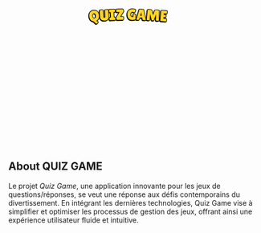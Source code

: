 
<svg xmlns="http://www.w3.org/2000/svg" xmlns:xlink="http://www.w3.org/1999/xlink" width="1080" zoomAndPan="magnify" viewBox="0 0 810 809.999993" height="1080" preserveAspectRatio="xMidYMid meet" version="1.0"><defs><g/></defs><path stroke-linecap="butt" transform="matrix(0.373857, -0.0302199, 0.0302199, 0.373857, 253.99004, 369.505168)" fill="none" stroke-linejoin="miter" d="M 3.886482 76.856533 C 3.883816 61.507463 7.734919 49.928358 15.44147 42.098458 C 23.160079 34.248636 33.121557 30.320676 45.304304 30.323281 C 57.508652 30.317183 67.362358 34.185545 74.856719 41.906767 C 82.36314 49.608066 86.123185 61.259078 86.126474 76.858963 C 86.118211 88.85318 83.801821 98.508432 79.145321 105.832583 C 74.499203 113.157574 68.115054 118.200131 60.013637 120.961933 L 73.711735 130.396646 C 74.215977 130.75086 74.477891 131.388493 74.478393 132.287105 C 74.478056 133.196098 73.504955 134.893686 71.57031 137.370327 C 69.633147 139.878109 67.305307 141.790094 64.596331 143.117499 C 61.875297 144.464826 59.82462 145.145393 58.435599 145.1376 C 57.0665 145.141865 55.955672 144.66548 55.091895 143.717984 L 36.210543 122.788878 C 26.545317 120.983658 18.74586 116.132011 12.781031 108.231419 C 6.846504 100.343725 3.878194 89.88515 3.886482 76.856533 Z M 44.991438 55.134089 C 40.864218 55.134827 37.398172 57.038395 34.603678 60.845631 C 31.799643 64.641648 30.397909 69.961565 30.396797 76.826144 C 30.398203 83.65958 31.738862 88.919063 34.410912 92.57261 C 37.082122 96.236538 40.591173 98.066563 44.926845 98.072226 C 49.284118 98.069187 52.819473 96.213016 55.532072 92.514093 C 58.24551 88.804789 59.603204 83.512658 59.605155 76.637698 C 59.599242 69.730758 58.199655 64.424719 55.406393 60.719579 C 52.60443 56.99284 49.129038 55.13419 44.991438 55.134089 Z M 44.991438 55.134089 " stroke="#000000" stroke-width="9.698775" stroke-opacity="1" stroke-miterlimit="4"/><path stroke-linecap="butt" transform="matrix(0.374475, -0.0212411, 0.0212411, 0.374475, 288.816757, 366.721055)" fill="none" stroke-linejoin="miter" d="M 48.741494 34.073268 C 48.745229 32.352319 53.415162 31.490631 62.76169 31.488792 C 72.129015 31.488133 76.805611 32.347983 76.811684 34.07992 L 76.814284 93.434035 C 76.80579 102.22712 73.66576 109.403061 67.373397 114.960678 C 61.081035 120.518295 52.380614 123.289776 41.291751 123.297098 C 30.224273 123.295202 21.217289 120.437268 14.271978 114.7025 C 7.348052 108.958514 3.885684 101.220307 3.886051 91.467083 L 3.879869 34.199021 C 3.883604 32.478072 8.553536 31.616383 17.900065 31.614545 C 27.26739 31.613886 31.943985 32.473736 31.950059 34.205672 L 31.949251 92.516466 C 31.945517 94.237415 32.858407 95.613969 34.667126 96.644947 C 36.559027 97.680644 38.532408 98.199398 40.598254 98.191403 C 42.663511 98.193805 44.536364 97.726317 46.217403 96.778542 C 47.898442 95.830766 48.740644 94.407728 48.744007 92.509426 Z M 48.741494 34.073268 " stroke="#000000" stroke-width="9.698775" stroke-opacity="1" stroke-miterlimit="4"/><path stroke-linecap="butt" transform="matrix(0.374811, -0.0141177, 0.0141177, 0.374811, 319.779098, 365.015978)" fill="none" stroke-linejoin="miter" d="M 14.997984 99.738989 L 14.991055 53.71552 L 5.809414 53.713605 C 4.360859 53.711153 3.325908 51.858755 2.714969 48.156805 C 2.460163 46.344215 2.33181 44.4947 2.340711 42.598246 C 2.338813 40.711806 2.461017 38.850885 2.716553 37.047096 C 3.325211 33.338973 4.353621 31.491342 5.812583 31.494186 L 49.282771 31.484882 C 50.731326 31.487335 51.724648 33.338164 52.251938 37.047385 C 52.579987 38.852312 52.749967 40.703395 52.751474 42.600242 C 52.75298 44.497088 52.58954 46.346034 52.250354 48.157095 C 51.725345 51.857946 50.727765 53.71716 49.27921 53.714708 L 40.597896 53.710795 L 40.594025 99.74428 L 49.661188 99.741882 C 51.109743 99.744334 52.144301 101.607139 52.754457 105.329903 C 53.113335 107.146414 53.293723 108.997888 53.285214 110.883936 C 53.28672 112.780782 53.112873 114.629336 52.752873 116.439613 C 52.144215 120.147735 51.115805 121.995367 49.656451 122.00293 L 6.09299 121.998298 C 4.623621 121.995062 3.619892 120.143841 3.09221 116.445026 C 2.754146 114.6293 2.584165 112.778218 2.592674 110.89217 C 2.591168 108.995324 2.755 107.13597 3.093794 105.335317 C 3.619978 101.603245 4.617559 99.74403 6.097336 99.747658 Z M 14.997984 99.738989 " stroke="#000000" stroke-width="9.698775" stroke-opacity="1" stroke-miterlimit="4"/><path stroke-linecap="butt" transform="matrix(0.375003, -0.00742775, 0.00742775, 0.375003, 341.088092, 364.188986)" fill="none" stroke-linejoin="miter" d="M 9.821178 55.013023 C 8.363016 55.004974 7.339715 53.026389 6.720038 49.076648 C 6.47128 47.436318 6.340566 45.621244 6.348515 43.642251 C 6.346051 41.663053 6.553693 39.594266 6.98206 37.425686 C 7.758275 33.472344 9.047579 31.487482 10.859972 31.49213 L 58.724149 31.492275 C 63.963696 31.49189 67.35866 36.267428 68.919454 45.819096 C 69.27388 47.909432 69.452225 49.423369 69.454282 50.371318 L 39.180798 96.271295 L 62.857677 96.271521 C 62.940977 96.273171 63.024277 96.274821 63.107783 96.266058 C 65.003476 96.272357 66.337502 98.340429 67.119861 102.491307 C 67.455731 104.466694 67.622938 106.542905 67.62169 108.709528 C 67.620854 110.855327 67.367437 113.131538 66.861646 115.52775 C 65.922025 119.842436 64.44179 122.000598 62.441766 122.002649 L 12.150652 121.9961 C 11.379715 122.001663 9.973114 119.390491 7.951467 114.173408 C 5.930027 108.945913 4.921475 105.696797 4.926018 104.415647 C 4.920148 103.134292 5.050979 102.313973 5.308097 101.954486 L 35.550144 55.012229 Z M 9.821178 55.013023 " stroke="#000000" stroke-width="9.698775" stroke-opacity="1" stroke-miterlimit="4"/><path stroke-linecap="butt" transform="matrix(0.375064, 0.00309675, -0.00309675, 0.375064, 378.321253, 363.571173)" fill="none" stroke-linejoin="miter" d="M 54.303841 94.980998 L 54.585593 77.387919 C 54.586119 76.190202 55.829372 75.39882 58.305024 75.024273 C 60.811746 74.62864 62.882621 74.424074 64.528147 74.420902 L 69.582551 74.80618 C 72.846747 75.331219 74.468512 76.234339 74.468674 77.515369 L 73.96968 117.99176 C 72.240314 119.193336 68.771521 120.37803 63.552974 121.55634 C 58.334255 122.713823 52.3609 123.294302 45.653737 123.297605 C 33.145444 123.296732 23.061622 119.245278 15.371028 111.143501 C 7.711677 103.041466 3.88486 91.137596 3.880164 75.431977 C 3.884572 62.090464 7.627652 51.238486 15.119904 42.886371 C 22.632812 34.513257 33.02353 30.323997 46.281644 30.318679 C 52.322299 30.320879 57.774162 30.911173 62.637231 32.089563 C 67.520956 33.246953 70.86665 34.812807 72.674399 36.797541 C 72.752973 37.484275 72.794964 38.78579 72.800199 40.681257 C 72.794934 42.566396 72.150697 45.269172 70.846401 48.758515 C 69.562933 52.247686 68.095201 54.863528 66.453448 56.585125 C 64.832437 58.296137 63.652185 59.149488 62.923107 59.145093 C 62.183614 59.140783 61.399884 58.824393 60.582333 58.195834 C 59.76461 57.546448 58.144565 56.851611 55.722197 56.111325 C 53.320744 55.38128 50.995114 55.004716 48.745565 55.012875 C 43.40266 55.004914 39.063547 56.738368 35.738384 60.181907 C 32.434135 63.635689 30.780648 68.981765 30.777923 76.220138 C 30.785698 83.468839 32.476539 88.953941 35.861118 92.706602 C 39.276854 96.44859 43.197908 98.322141 47.634694 98.327168 C 52.081807 98.321695 54.301414 97.209805 54.303841 94.980998 Z M 54.303841 94.980998 " stroke="#000000" stroke-width="9.698775" stroke-opacity="1" stroke-miterlimit="4"/><path stroke-linecap="butt" transform="matrix(0.374894, 0.0117038, -0.0117038, 0.374894, 409.105711, 363.823506)" fill="none" stroke-linejoin="miter" d="M 67.240051 122.250361 C 59.748497 122.255009 55.699256 121.047712 55.09298 118.649289 L 50.831151 101.954669 L 30.2419 101.951428 L 26.522626 117.988705 C 25.991335 120.662292 21.844427 122.000428 14.081902 122.003116 C 9.955529 121.996482 6.895482 121.769005 4.891025 121.310602 C 2.916822 120.819995 1.925984 120.454983 1.928594 120.204831 L 24.817144 32.653243 C 24.816515 31.965569 30.713482 31.614758 42.529189 31.61057 C 54.355631 31.616466 60.263961 31.963414 60.264915 32.661499 L 82.621707 120.321836 C 82.619411 120.915825 80.644203 121.394274 76.685346 121.747097 C 72.725839 122.079101 69.584456 122.250109 67.240051 122.250361 Z M 33.49081 85.532891 L 47.067666 85.53624 L 41.261647 58.761967 L 40.469878 58.765846 Z M 33.49081 85.532891 " stroke="#000000" stroke-width="9.698775" stroke-opacity="1" stroke-miterlimit="4"/><path stroke-linecap="butt" transform="matrix(0.374417, 0.0222312, -0.0222312, 0.374417, 441.678437, 364.766018)" fill="none" stroke-linejoin="miter" d="M 96.977443 122.127101 C 89.29866 122.123986 85.460632 121.266851 85.462126 119.534904 L 82.749468 67.698502 L 66.99391 120.203714 C 66.63732 121.226443 63.694765 121.745444 58.186421 121.749085 C 52.667064 121.742947 49.832825 121.274825 49.661677 120.325163 L 33.370376 67.166691 L 31.542058 118.78237 C 31.451027 120.060586 29.813751 120.950699 26.618601 121.432533 C 23.432612 121.892957 20.796291 122.12252 18.688846 122.122456 C 16.581401 122.122392 14.529543 122.004265 12.532037 121.747285 C 8.406099 121.136768 6.391018 120.056633 6.475779 118.497101 L 9.436004 34.461858 C 9.438538 32.395998 14.698021 31.363845 25.224852 31.364783 C 28.323025 31.358187 32.103841 31.603179 36.587474 32.088128 C 41.069873 32.552285 43.575949 33.46764 44.105702 34.834191 L 58.56528 75.592401 L 71.255353 34.714071 C 72.030196 32.47716 77.973361 31.362682 89.094628 31.359623 C 92.287602 31.368264 96.109385 31.60039 100.551434 32.087809 C 104.992248 32.554435 107.211453 33.382494 107.209666 34.582381 L 110.931811 119.410204 C 110.936003 120.359347 109.25581 121.053783 105.880837 121.49413 C 102.535819 121.911832 99.575363 122.129342 96.977443 122.127101 Z M 96.977443 122.127101 " stroke="#000000" stroke-width="9.698775" stroke-opacity="1" stroke-miterlimit="4"/><path stroke-linecap="butt" transform="matrix(0.373739, 0.0316521, -0.0316521, 0.373739, 486.310779, 367.551945)" fill="none" stroke-linejoin="miter" d="M 48.493025 67.411792 C 50.134579 67.419093 50.954223 70.432964 50.953714 76.474158 C 50.950097 78.282629 50.754921 80.420878 50.357808 82.889783 C 49.970193 85.347432 49.269567 86.577372 48.235175 86.581361 L 31.825788 86.580985 L 31.82156 99.489339 L 55.599736 99.492759 C 57.063117 99.494246 58.060292 101.395641 58.561009 105.209956 C 58.833897 106.827781 58.970289 108.561683 58.970188 110.411664 C 58.970086 112.261644 58.713862 114.666358 58.179882 117.617187 C 57.674398 120.534247 56.815812 121.997052 55.592869 121.996106 L 11.361133 122.000355 C 8.100538 122.004748 6.471018 120.658595 6.47521 117.993026 L 6.466947 34.839057 C 6.47604 32.601598 7.458783 31.494091 9.444548 31.493145 L 55.725193 31.493054 C 57.532785 31.486294 58.431358 35.308721 58.440787 42.948202 C 58.438081 50.567807 57.527304 54.37624 55.718833 54.372623 L 31.826505 54.378871 L 31.822446 67.412633 Z M 48.493025 67.411792 " stroke="#000000" stroke-width="9.698775" stroke-opacity="1" stroke-miterlimit="4"/><g fill="#000000" fill-opacity="1"><g transform="translate(257.676866, 415.115757)"><g><path d="M 0.09375 -16.96875 C -0.375 -22.71875 0.710938 -27.175781 3.359375 -30.34375 C 6.015625 -33.507812 9.617188 -35.273438 14.171875 -35.640625 C 18.734375 -36.015625 22.53125 -34.875 25.5625 -32.21875 C 28.59375 -29.5625 30.347656 -25.3125 30.828125 -19.46875 C 31.179688 -15 30.597656 -11.320312 29.078125 -8.4375 C 27.566406 -5.5625 25.335938 -3.484375 22.390625 -2.203125 L 27.796875 0.90625 C 28.003906 1.019531 28.117188 1.242188 28.140625 1.578125 C 28.171875 1.921875 27.863281 2.585938 27.21875 3.578125 C 26.570312 4.578125 25.757812 5.367188 24.78125 5.953125 C 23.8125 6.535156 23.066406 6.847656 22.546875 6.890625 C 22.035156 6.929688 21.601562 6.78125 21.25 6.4375 L 13.5625 -0.796875 C 9.882812 -1.191406 6.816406 -2.769531 4.359375 -5.53125 C 1.898438 -8.300781 0.476562 -12.113281 0.09375 -16.96875 Z M 14.796875 -26.359375 C 13.253906 -26.234375 12.015625 -25.421875 11.078125 -23.921875 C 10.148438 -22.421875 9.785156 -20.382812 9.984375 -17.8125 C 10.191406 -15.25 10.851562 -13.320312 11.96875 -12.03125 C 13.082031 -10.738281 14.453125 -10.15625 16.078125 -10.28125 C 17.703125 -10.414062 18.960938 -11.21875 19.859375 -12.6875 C 20.765625 -14.15625 21.113281 -16.179688 20.90625 -18.765625 C 20.695312 -21.347656 20.015625 -23.289062 18.859375 -24.59375 C 17.703125 -25.894531 16.347656 -26.484375 14.796875 -26.359375 Z M 14.796875 -26.359375 "/></g></g></g><g fill="#000000" fill-opacity="1"><g transform="translate(291.408168, 412.406975)"><g><path d="M 16.375 -33.96875 C 16.34375 -34.601562 18.078125 -35.019531 21.578125 -35.21875 C 25.085938 -35.414062 26.859375 -35.195312 26.890625 -34.5625 L 28.15625 -12.328125 C 28.34375 -9.023438 27.316406 -6.269531 25.078125 -4.0625 C 22.847656 -1.851562 19.65625 -0.628906 15.5 -0.390625 C 11.351562 -0.160156 7.914062 -1.039062 5.1875 -3.03125 C 2.46875 -5.03125 1.003906 -7.859375 0.796875 -11.515625 L -0.40625 -32.96875 C -0.445312 -33.601562 1.28125 -34.019531 4.78125 -34.21875 C 8.289062 -34.414062 10.066406 -34.195312 10.109375 -33.5625 L 11.34375 -11.71875 C 11.375 -11.070312 11.742188 -10.570312 12.453125 -10.21875 C 13.179688 -9.875 13.929688 -9.722656 14.703125 -9.765625 C 15.472656 -9.804688 16.160156 -10.019531 16.765625 -10.40625 C 17.378906 -10.800781 17.664062 -11.359375 17.625 -12.078125 Z M 16.375 -33.96875 "/></g></g></g><g fill="#000000" fill-opacity="1"><g transform="translate(321.501461, 410.742907)"><g><path d="M 5.3125 -8.5625 L 4.65625 -25.8125 L 1.21875 -25.671875 C 0.664062 -25.648438 0.25 -26.328125 -0.03125 -27.703125 C -0.144531 -28.390625 -0.210938 -29.085938 -0.234375 -29.796875 C -0.265625 -30.503906 -0.25 -31.195312 -0.1875 -31.875 C -0.0078125 -33.269531 0.351562 -33.976562 0.90625 -34 L 17.1875 -34.625 C 17.726562 -34.632812 18.125 -33.953125 18.375 -32.578125 C 18.53125 -31.910156 18.617188 -31.222656 18.640625 -30.515625 C 18.671875 -29.804688 18.632812 -29.101562 18.53125 -28.40625 C 18.382812 -27.007812 18.039062 -26.304688 17.5 -26.296875 L 14.25 -26.171875 L 14.90625 -8.921875 L 18.296875 -9.046875 C 18.847656 -9.066406 19.257812 -8.382812 19.53125 -7 C 19.6875 -6.320312 19.78125 -5.628906 19.8125 -4.921875 C 19.84375 -4.210938 19.800781 -3.515625 19.6875 -2.828125 C 19.519531 -1.429688 19.160156 -0.722656 18.609375 -0.703125 L 2.28125 -0.078125 C 1.726562 -0.0546875 1.328125 -0.738281 1.078125 -2.125 C 0.929688 -2.800781 0.84375 -3.492188 0.8125 -4.203125 C 0.78125 -4.910156 0.816406 -5.609375 0.921875 -6.296875 C 1.066406 -7.691406 1.414062 -8.398438 1.96875 -8.421875 Z M 5.3125 -8.5625 "/></g></g></g><g fill="#000000" fill-opacity="1"><g transform="translate(341.994277, 409.939371)"><g><path d="M 3.1875 -25.203125 C 2.632812 -25.191406 2.226562 -25.925781 1.96875 -27.40625 C 1.863281 -28.019531 1.800781 -28.695312 1.78125 -29.4375 C 1.769531 -30.175781 1.84375 -30.953125 2 -31.765625 C 2.257812 -33.265625 2.726562 -34.019531 3.40625 -34.03125 L 21.34375 -34.390625 C 23.320312 -34.429688 24.632812 -32.660156 25.28125 -29.078125 C 25.425781 -28.304688 25.503906 -27.742188 25.515625 -27.390625 L 14.515625 -9.953125 L 23.390625 -10.125 C 23.421875 -10.125 23.453125 -10.125 23.484375 -10.125 C 24.191406 -10.132812 24.707031 -9.367188 25.03125 -7.828125 C 25.164062 -7.078125 25.238281 -6.296875 25.25 -5.484375 C 25.269531 -4.679688 25.195312 -3.828125 25.03125 -2.921875 C 24.707031 -1.296875 24.171875 -0.476562 23.421875 -0.46875 L 4.5625 -0.09375 C 4.269531 -0.0820312 3.722656 -1.046875 2.921875 -2.984375 C 2.128906 -4.929688 1.726562 -6.144531 1.71875 -6.625 C 1.707031 -7.113281 1.742188 -7.425781 1.828125 -7.5625 L 12.84375 -25.390625 Z M 3.1875 -25.203125 "/></g></g></g><g fill="#000000" fill-opacity="1"><g transform="translate(369.068345, 409.463014)"><g/></g></g><g fill="#000000" fill-opacity="1"><g transform="translate(377.94345, 409.328968)"><g><path d="M 20.453125 -9.96875 L 20.609375 -16.5625 C 20.609375 -17.007812 21.078125 -17.300781 22.015625 -17.4375 C 22.953125 -17.582031 23.726562 -17.648438 24.34375 -17.640625 L 26.234375 -17.484375 C 27.460938 -17.273438 28.078125 -16.929688 28.078125 -16.453125 L 27.75 -1.265625 C 27.09375 -0.828125 25.785156 -0.398438 23.828125 0.015625 C 21.878906 0.441406 19.644531 0.644531 17.125 0.625 C 12.4375 0.582031 8.664062 -0.96875 5.8125 -4.03125 C 2.957031 -7.09375 1.550781 -11.5625 1.59375 -17.4375 C 1.632812 -22.457031 3.070312 -26.523438 5.90625 -29.640625 C 8.75 -32.753906 12.660156 -34.289062 17.640625 -34.25 C 19.910156 -34.226562 21.953125 -33.988281 23.765625 -33.53125 C 25.585938 -33.082031 26.835938 -32.488281 27.515625 -31.75 C 27.554688 -31.488281 27.570312 -31 27.5625 -30.28125 C 27.5625 -29.570312 27.304688 -28.5625 26.796875 -27.25 C 26.296875 -25.945312 25.734375 -24.972656 25.109375 -24.328125 C 24.492188 -23.691406 24.050781 -23.375 23.78125 -23.375 C 23.507812 -23.382812 23.222656 -23.507812 22.921875 -23.75 C 22.617188 -23.988281 22.015625 -24.25 21.109375 -24.53125 C 20.203125 -24.820312 19.328125 -24.96875 18.484375 -24.96875 C 16.484375 -24.988281 14.851562 -24.359375 13.59375 -23.078125 C 12.34375 -21.796875 11.707031 -19.796875 11.6875 -17.078125 C 11.664062 -14.359375 12.285156 -12.289062 13.546875 -10.875 C 14.816406 -9.457031 16.285156 -8.738281 17.953125 -8.71875 C 19.617188 -8.707031 20.453125 -9.125 20.453125 -9.96875 Z M 20.453125 -9.96875 "/></g></g></g><g fill="#000000" fill-opacity="1"><g transform="translate(407.677846, 409.560583)"><g><path d="M 25.203125 0.875 C 22.390625 0.789062 20.882812 0.289062 20.6875 -0.625 L 19.28125 -6.921875 L 11.578125 -7.15625 L 9.984375 -1.1875 C 9.765625 -0.195312 8.195312 0.253906 5.28125 0.171875 C 3.726562 0.117188 2.582031 -0.00390625 1.84375 -0.203125 C 1.113281 -0.410156 0.75 -0.5625 0.75 -0.65625 L 10.359375 -33.203125 C 10.367188 -33.460938 12.582031 -33.523438 17 -33.390625 C 21.425781 -33.253906 23.632812 -33.054688 23.625 -32.796875 L 30.984375 0.34375 C 30.984375 0.5625 30.238281 0.710938 28.75 0.796875 C 27.257812 0.878906 26.078125 0.90625 25.203125 0.875 Z M 12.984375 -13.28125 L 18.0625 -13.125 L 16.203125 -23.21875 L 15.921875 -23.234375 Z M 12.984375 -13.28125 "/></g></g></g><g fill="#000000" fill-opacity="1"><g transform="translate(438.966233, 410.444925)"><g><path d="M 36.3125 2.203125 C 33.4375 2.035156 32.015625 1.628906 32.046875 0.984375 L 32.1875 -18.5 L 25.125 0.8125 C 24.957031 1.195312 23.84375 1.328125 21.78125 1.203125 C 19.71875 1.078125 18.664062 0.835938 18.625 0.484375 L 13.71875 -19.796875 L 11.890625 -0.515625 C 11.828125 -0.0234375 11.191406 0.269531 9.984375 0.375 C 8.785156 0.476562 7.785156 0.503906 6.984375 0.453125 C 6.191406 0.410156 5.425781 0.320312 4.6875 0.1875 C 3.164062 -0.132812 2.4375 -0.585938 2.5 -1.171875 L 5.5 -32.5625 C 5.539062 -33.34375 7.523438 -33.613281 11.453125 -33.375 C 12.617188 -33.3125 14.035156 -33.140625 15.703125 -32.859375 C 17.367188 -32.578125 18.28125 -32.171875 18.4375 -31.640625 L 22.96875 -16.078125 L 28.609375 -31.09375 C 28.953125 -31.914062 31.207031 -32.203125 35.375 -31.953125 C 36.570312 -31.878906 37.992188 -31.707031 39.640625 -31.4375 C 41.285156 -31.164062 42.09375 -30.800781 42.0625 -30.34375 L 41.59375 1.5 C 41.570312 1.851562 40.925781 2.070312 39.65625 2.15625 C 38.394531 2.238281 37.28125 2.253906 36.3125 2.203125 Z M 36.3125 2.203125 "/></g></g></g><g fill="#000000" fill-opacity="1"><g transform="translate(482.449228, 413.148077)"><g><path d="M 19.859375 -18.859375 C 20.472656 -18.804688 20.679688 -17.65625 20.484375 -15.40625 C 20.429688 -14.71875 20.289062 -13.921875 20.0625 -13.015625 C 19.84375 -12.109375 19.539062 -11.671875 19.15625 -11.703125 L 13.015625 -12.234375 L 12.609375 -7.40625 L 21.5 -6.640625 C 22.039062 -6.597656 22.347656 -5.863281 22.421875 -4.4375 C 22.460938 -3.820312 22.453125 -3.164062 22.390625 -2.46875 C 22.335938 -1.769531 22.164062 -0.882812 21.875 0.1875 C 21.59375 1.269531 21.226562 1.796875 20.78125 1.765625 L 4.25 0.359375 C 3.019531 0.253906 2.445312 -0.296875 2.53125 -1.296875 L 5.171875 -32.375 C 5.234375 -33.207031 5.640625 -33.59375 6.390625 -33.53125 L 23.6875 -32.0625 C 24.363281 -32.007812 24.582031 -30.554688 24.34375 -27.703125 C 24.101562 -24.847656 23.644531 -23.445312 22.96875 -23.5 L 14.03125 -24.265625 L 13.625 -19.390625 Z M 19.859375 -18.859375 "/></g></g></g><path stroke-linecap="butt" transform="matrix(0.373857, -0.0302199, 0.0302199, 0.373857, 255.186113, 368.014396)" fill="none" stroke-linejoin="miter" d="M 3.884763 76.852608 C 3.881259 61.513918 7.733201 49.924433 15.439751 42.094533 C 23.15836 34.244711 33.119839 30.316751 45.302586 30.319355 C 57.506094 30.323638 67.360639 34.18162 74.855001 41.902842 C 82.360583 49.614522 86.121467 61.255153 86.124755 76.855038 C 86.126874 88.850093 83.799264 98.514887 79.142764 105.839039 C 74.496645 113.164029 68.113335 118.196205 60.011918 120.958007 L 73.720398 130.39356 C 74.2238 130.758155 74.476172 131.384568 74.475835 132.293561 C 74.476338 133.192173 73.503237 134.88976 71.567752 137.376782 C 69.631428 139.874184 67.302749 141.796549 64.593774 143.123954 C 61.872739 144.471281 59.822902 145.141468 58.433041 145.144055 C 57.064781 145.13794 55.953114 144.671935 55.089337 143.724439 L 36.208825 122.784953 C 26.553979 120.980572 18.744142 116.128086 12.788854 108.238713 C 6.855166 100.340638 3.886857 89.882063 3.884763 76.852608 Z M 44.989719 55.130164 C 40.8625 55.130902 37.396453 57.034469 34.601121 60.852087 C 31.797925 64.637723 30.406571 69.958479 30.405459 76.823058 C 30.406026 83.666875 31.737144 88.915137 34.408354 92.579065 C 37.079565 96.242993 40.588616 98.073018 44.925127 98.068301 C 49.2824 98.065262 52.816916 96.219471 55.530354 92.510167 C 58.242952 88.811244 59.600646 83.519113 59.603436 76.633773 C 59.607904 69.727672 58.207478 64.432013 55.403836 60.726035 C 52.601872 56.999295 49.1377 55.131104 44.989719 55.130164 Z M 44.989719 55.130164 " stroke="#000000" stroke-width="9.698775" stroke-opacity="1" stroke-miterlimit="4"/><path stroke-linecap="butt" transform="matrix(0.374475, -0.0212411, 0.0212411, 0.374475, 290.012831, 365.230286)" fill="none" stroke-linejoin="miter" d="M 48.739093 34.079777 C 48.743417 32.34843 53.41335 31.486742 62.759879 31.484903 C 72.127203 31.484244 76.813607 32.355082 76.809872 34.076031 L 76.812473 93.430146 C 76.814377 102.22382 73.663948 109.399171 67.371586 114.956788 C 61.079223 120.514405 52.38861 123.296875 41.289939 123.293209 C 30.222461 123.291313 21.215477 120.433379 14.269576 114.709009 C 7.345651 108.965022 3.883872 101.216418 3.88365 91.473592 L 3.887865 34.206119 C 3.881792 32.474182 8.551725 31.612494 17.898253 31.610655 C 27.264988 31.620394 31.951982 32.480834 31.948247 34.201783 L 31.94744 92.512577 C 31.953513 94.244514 32.856005 95.620477 34.664724 96.651456 C 36.557216 97.676754 38.540994 98.196099 40.595853 98.197911 C 42.661109 98.200313 44.534552 97.722428 46.215591 96.774652 C 47.907029 95.827467 48.738832 94.403838 48.741605 92.515935 Z M 48.739093 34.079777 " stroke="#000000" stroke-width="9.698775" stroke-opacity="1" stroke-miterlimit="4"/><path stroke-linecap="butt" transform="matrix(0.374811, -0.0141177, 0.0141177, 0.374811, 320.975203, 363.525206)" fill="none" stroke-linejoin="miter" d="M 14.995623 99.745545 L 14.999494 53.712061 L 5.807445 53.709754 C 4.358499 53.717709 3.323548 51.865312 2.713 48.152954 C 2.457802 46.350771 2.340249 44.491241 2.338351 42.604802 C 2.336844 40.707955 2.458656 38.857441 2.714585 37.043245 C 3.32285 33.34553 4.351652 31.487491 5.810614 31.490335 L 49.28041 31.491439 C 50.728965 31.493891 51.722287 33.34472 52.24997 37.043534 C 52.588033 38.85926 52.758014 40.710343 52.749113 42.606798 C 52.751011 44.493237 52.587179 46.35259 52.248385 48.153244 C 51.722985 51.864502 50.736203 53.713701 49.277241 53.710857 L 40.595535 53.717351 L 40.602464 99.740821 L 49.658827 99.748439 C 51.107774 99.740484 52.142333 101.603288 52.752488 105.326053 C 53.111366 107.142563 53.291754 108.994037 53.29326 110.890884 C 53.295159 112.777323 53.110512 114.635893 52.750512 116.446169 C 52.142246 120.143884 51.113444 122.001923 49.654482 121.999079 L 6.09063 122.004854 C 4.621261 122.001618 3.617531 120.150397 3.090241 116.441176 C 2.762193 114.636249 2.592212 112.785166 2.590706 110.888319 C 2.589199 108.991473 2.752639 107.142527 3.091825 105.331466 C 3.617618 101.609801 4.615591 99.740179 6.095367 99.743807 Z M 14.995623 99.745545 " stroke="#000000" stroke-width="9.698775" stroke-opacity="1" stroke-miterlimit="4"/><path stroke-linecap="butt" transform="matrix(0.375003, -0.00742775, 0.00742775, 0.375003, 342.284194, 362.698185)" fill="none" stroke-linejoin="miter" d="M 9.819146 55.009285 C 8.360778 55.011648 7.337477 53.033063 6.728418 49.073116 C 6.469248 47.432579 6.348947 45.617712 6.346483 43.638513 C 6.343812 41.669727 6.551661 39.590528 6.980028 37.421948 C 7.756243 33.468606 9.045341 31.494156 10.85794 31.488392 L 58.722117 31.488537 C 63.961664 31.488152 67.356628 36.26369 68.917216 45.825771 C 69.271848 47.905694 69.450193 49.41963 69.45225 50.36758 L 39.178765 96.267557 L 62.855645 96.267782 C 62.938945 96.269432 63.022245 96.271082 63.105545 96.272732 C 65.001444 96.268618 66.335263 98.347104 67.117828 102.487569 C 67.453492 104.473368 67.620906 106.539166 67.619658 108.70579 C 67.618822 110.851589 67.365405 113.1278 66.870026 115.524218 C 65.919992 119.838697 64.439757 121.99686 62.450146 121.999117 L 12.158826 122.00298 C 11.377683 121.997925 9.971082 119.386752 7.959848 114.169876 C 5.938201 108.952793 4.929649 105.703677 4.923986 104.411909 C 4.928529 103.13076 5.048947 102.310235 5.306065 101.950748 L 35.548111 55.00849 Z M 9.819146 55.009285 " stroke="#000000" stroke-width="9.698775" stroke-opacity="1" stroke-miterlimit="4"/><path stroke-linecap="butt" transform="matrix(0.375064, 0.00309675, -0.00309675, 0.375064, 379.517358, 362.080401)" fill="none" stroke-linejoin="miter" d="M 54.301698 94.977241 L 54.583536 77.394576 C 54.584062 76.196859 55.827314 75.405477 58.313295 75.020431 C 60.809603 74.624883 62.890891 74.420231 64.52609 74.42756 L 69.580408 74.802424 C 72.844604 75.327462 74.476783 76.230496 74.477031 77.521941 L 73.967537 117.988003 C 72.238171 119.18958 68.769378 120.374273 63.550917 121.562998 C 58.332198 122.72048 52.358757 123.290545 45.651594 123.293849 C 33.143301 123.292976 23.059479 119.241522 15.379299 111.139658 C 7.709533 103.037709 3.882717 91.133839 3.878106 75.438635 C 3.882429 62.086707 7.625595 51.245144 15.117761 42.882615 C 22.630669 34.5095 33.021387 30.320241 46.279586 30.325337 C 52.320156 30.317122 57.772018 30.907417 62.635088 32.085807 C 67.518813 33.243196 70.864593 34.819465 72.672256 36.793784 C 72.76133 37.490847 72.803235 38.781947 72.798056 40.6775 C 72.803291 42.572967 72.148554 45.265416 70.844258 48.754759 C 69.560876 52.254344 68.093058 54.859771 66.451391 56.591783 C 64.830294 58.29238 63.660456 59.145645 62.920963 59.141336 C 62.181556 59.147441 61.408241 58.830964 60.580276 58.202492 C 59.762466 57.542691 58.142421 56.847855 55.72014 56.117982 C 53.318601 55.377524 50.993057 55.011374 48.743422 55.009118 C 43.400602 55.011572 39.061404 56.734612 35.736327 60.188565 C 32.432078 63.642346 30.77859 68.988423 30.775865 76.226796 C 30.783554 83.465082 32.474482 88.960599 35.858975 92.702845 C 39.274711 96.444834 43.195765 98.318385 47.642964 98.323326 C 52.079664 98.317938 54.299271 97.206048 54.301698 94.977241 Z M 54.301698 94.977241 " stroke="#000000" stroke-width="9.698775" stroke-opacity="1" stroke-miterlimit="4"/><path stroke-linecap="butt" transform="matrix(0.374894, 0.0117038, -0.0117038, 0.374894, 410.301799, 362.332706)" fill="none" stroke-linejoin="miter" d="M 67.248604 122.256815 C 59.746315 122.251378 55.6974 121.05449 55.091123 118.656068 L 50.828969 101.951038 L 30.240044 101.958207 L 26.520769 117.995483 C 25.989153 120.658661 21.842245 121.996797 14.07972 121.999485 C 9.953672 122.00326 6.8933 121.765374 4.888843 121.306971 C 2.91464 120.816364 1.923802 120.451352 1.926412 120.2012 L 24.815287 32.660022 C 24.814333 31.961938 30.72171 31.610802 42.527332 31.617348 C 54.353449 31.612835 60.261779 31.959783 60.262734 32.657868 L 82.61985 120.328615 C 82.61723 120.912194 80.642021 121.390643 76.683164 121.743466 C 72.723982 122.085879 69.582599 122.256887 67.248604 122.256815 Z M 33.499362 85.539345 L 47.065484 85.532609 L 41.25979 58.768745 L 40.467696 58.762215 Z M 33.499362 85.539345 " stroke="#000000" stroke-width="9.698775" stroke-opacity="1" stroke-miterlimit="4"/><path stroke-linecap="butt" transform="matrix(0.374417, 0.0222312, -0.0222312, 0.374417, 442.874501, 363.275246)" fill="none" stroke-linejoin="miter" d="M 96.985616 122.122835 C 89.297053 122.130733 85.458408 121.263202 85.460519 119.541652 L 82.747245 67.694854 L 66.991686 120.200066 C 66.635713 121.233191 63.693159 121.752191 58.184198 121.745436 C 52.665458 121.749694 49.830601 121.271177 49.66007 120.33191 L 33.368152 67.163042 L 31.539835 118.778721 C 31.449421 120.067334 29.811528 120.94705 26.616377 121.428884 C 23.431006 121.899705 20.794685 122.129267 18.68724 122.129203 C 16.579794 122.129139 14.537715 121.999999 12.529814 121.743636 C 8.403876 121.133119 6.388794 120.052984 6.473555 118.493453 L 9.444177 34.457592 C 9.436314 32.392349 14.695798 31.360196 25.222628 31.361134 C 28.321419 31.364934 32.102234 31.609926 36.58525 32.084479 C 41.067649 32.548637 43.573725 33.463991 44.103478 34.830542 L 58.563056 75.588752 L 71.253129 34.710422 C 72.028589 32.483907 77.981534 31.358416 89.093022 31.366371 C 92.285379 31.364615 96.107779 31.607138 100.54921 32.08416 C 104.990024 32.550787 107.209229 33.378845 107.207443 34.578732 L 110.939984 119.405938 C 110.933779 120.355698 109.253586 121.050135 105.88901 121.489864 C 102.534212 121.91858 99.57314 122.125693 96.985616 122.122835 Z M 96.985616 122.122835 " stroke="#000000" stroke-width="9.698775" stroke-opacity="1" stroke-miterlimit="4"/><path stroke-linecap="butt" transform="matrix(0.373739, 0.0316521, -0.0316521, 0.373739, 487.506891, 366.061173)" fill="none" stroke-linejoin="miter" d="M 48.491462 67.418588 C 50.132137 67.415513 50.952659 70.43976 50.952151 76.480955 C 50.958911 78.288547 50.753357 80.427674 50.355365 82.886202 C 49.978128 85.342973 49.267125 86.573791 48.24311 86.576901 L 31.823345 86.577404 L 31.819996 99.496136 L 55.597294 99.489178 C 57.071052 99.489787 58.05785 101.39206 58.558566 105.206375 C 58.831454 106.8242 58.967847 108.558102 58.968624 110.41846 C 58.968522 112.268441 58.71142 114.662778 58.187817 117.612727 C 57.683212 120.540164 56.814249 122.003849 55.591306 122.002902 L 11.369068 121.995895 C 8.098095 122.001168 6.469454 120.665391 6.472768 117.989445 L 6.474882 34.834597 C 6.474477 32.608394 7.45634 31.49051 9.442106 31.489564 L 55.722751 31.489473 C 57.531222 31.49309 58.439293 35.304262 58.438345 42.944622 C 58.435639 50.564226 57.536118 54.382158 55.71727 54.37942 L 31.824063 54.375291 L 31.820882 67.41943 Z M 48.491462 67.418588 " stroke="#000000" stroke-width="9.698775" stroke-opacity="1" stroke-miterlimit="4"/><g fill="#ffd425" fill-opacity="1"><g transform="translate(258.87294, 413.624985)"><g><path d="M 0.09375 -16.96875 C -0.375 -22.71875 0.710938 -27.175781 3.359375 -30.34375 C 6.015625 -33.507812 9.617188 -35.273438 14.171875 -35.640625 C 18.734375 -36.015625 22.53125 -34.875 25.5625 -32.21875 C 28.59375 -29.5625 30.347656 -25.3125 30.828125 -19.46875 C 31.179688 -15 30.597656 -11.320312 29.078125 -8.4375 C 27.566406 -5.5625 25.335938 -3.484375 22.390625 -2.203125 L 27.796875 0.90625 C 28.003906 1.019531 28.117188 1.242188 28.140625 1.578125 C 28.171875 1.921875 27.863281 2.585938 27.21875 3.578125 C 26.570312 4.578125 25.757812 5.367188 24.78125 5.953125 C 23.8125 6.535156 23.066406 6.847656 22.546875 6.890625 C 22.035156 6.929688 21.601562 6.78125 21.25 6.4375 L 13.5625 -0.796875 C 9.882812 -1.191406 6.816406 -2.769531 4.359375 -5.53125 C 1.898438 -8.300781 0.476562 -12.113281 0.09375 -16.96875 Z M 14.796875 -26.359375 C 13.253906 -26.234375 12.015625 -25.421875 11.078125 -23.921875 C 10.148438 -22.421875 9.785156 -20.382812 9.984375 -17.8125 C 10.191406 -15.25 10.851562 -13.320312 11.96875 -12.03125 C 13.082031 -10.738281 14.453125 -10.15625 16.078125 -10.28125 C 17.703125 -10.414062 18.960938 -11.21875 19.859375 -12.6875 C 20.765625 -14.15625 21.113281 -16.179688 20.90625 -18.765625 C 20.695312 -21.347656 20.015625 -23.289062 18.859375 -24.59375 C 17.703125 -25.894531 16.347656 -26.484375 14.796875 -26.359375 Z M 14.796875 -26.359375 "/></g></g></g><g fill="#ffd425" fill-opacity="1"><g transform="translate(292.604241, 410.916206)"><g><path d="M 16.375 -33.96875 C 16.34375 -34.601562 18.078125 -35.019531 21.578125 -35.21875 C 25.085938 -35.414062 26.859375 -35.195312 26.890625 -34.5625 L 28.15625 -12.328125 C 28.34375 -9.023438 27.316406 -6.269531 25.078125 -4.0625 C 22.847656 -1.851562 19.65625 -0.628906 15.5 -0.390625 C 11.351562 -0.160156 7.914062 -1.039062 5.1875 -3.03125 C 2.46875 -5.03125 1.003906 -7.859375 0.796875 -11.515625 L -0.40625 -32.96875 C -0.445312 -33.601562 1.28125 -34.019531 4.78125 -34.21875 C 8.289062 -34.414062 10.066406 -34.195312 10.109375 -33.5625 L 11.34375 -11.71875 C 11.375 -11.070312 11.742188 -10.570312 12.453125 -10.21875 C 13.179688 -9.875 13.929688 -9.722656 14.703125 -9.765625 C 15.472656 -9.804688 16.160156 -10.019531 16.765625 -10.40625 C 17.378906 -10.800781 17.664062 -11.359375 17.625 -12.078125 Z M 16.375 -33.96875 "/></g></g></g><g fill="#ffd425" fill-opacity="1"><g transform="translate(322.697566, 409.252135)"><g><path d="M 5.3125 -8.5625 L 4.65625 -25.8125 L 1.21875 -25.671875 C 0.664062 -25.648438 0.25 -26.328125 -0.03125 -27.703125 C -0.144531 -28.390625 -0.210938 -29.085938 -0.234375 -29.796875 C -0.265625 -30.503906 -0.25 -31.195312 -0.1875 -31.875 C -0.0078125 -33.269531 0.351562 -33.976562 0.90625 -34 L 17.1875 -34.625 C 17.726562 -34.632812 18.125 -33.953125 18.375 -32.578125 C 18.53125 -31.910156 18.617188 -31.222656 18.640625 -30.515625 C 18.671875 -29.804688 18.632812 -29.101562 18.53125 -28.40625 C 18.382812 -27.007812 18.039062 -26.304688 17.5 -26.296875 L 14.25 -26.171875 L 14.90625 -8.921875 L 18.296875 -9.046875 C 18.847656 -9.066406 19.257812 -8.382812 19.53125 -7 C 19.6875 -6.320312 19.78125 -5.628906 19.8125 -4.921875 C 19.84375 -4.210938 19.800781 -3.515625 19.6875 -2.828125 C 19.519531 -1.429688 19.160156 -0.722656 18.609375 -0.703125 L 2.28125 -0.078125 C 1.726562 -0.0546875 1.328125 -0.738281 1.078125 -2.125 C 0.929688 -2.800781 0.84375 -3.492188 0.8125 -4.203125 C 0.78125 -4.910156 0.816406 -5.609375 0.921875 -6.296875 C 1.066406 -7.691406 1.414062 -8.398438 1.96875 -8.421875 Z M 5.3125 -8.5625 "/></g></g></g><g fill="#ffd425" fill-opacity="1"><g transform="translate(343.19038, 408.44857)"><g><path d="M 3.1875 -25.203125 C 2.632812 -25.191406 2.226562 -25.925781 1.96875 -27.40625 C 1.863281 -28.019531 1.800781 -28.695312 1.78125 -29.4375 C 1.769531 -30.175781 1.84375 -30.953125 2 -31.765625 C 2.257812 -33.265625 2.726562 -34.019531 3.40625 -34.03125 L 21.34375 -34.390625 C 23.320312 -34.429688 24.632812 -32.660156 25.28125 -29.078125 C 25.425781 -28.304688 25.503906 -27.742188 25.515625 -27.390625 L 14.515625 -9.953125 L 23.390625 -10.125 C 23.421875 -10.125 23.453125 -10.125 23.484375 -10.125 C 24.191406 -10.132812 24.707031 -9.367188 25.03125 -7.828125 C 25.164062 -7.078125 25.238281 -6.296875 25.25 -5.484375 C 25.269531 -4.679688 25.195312 -3.828125 25.03125 -2.921875 C 24.707031 -1.296875 24.171875 -0.476562 23.421875 -0.46875 L 4.5625 -0.09375 C 4.269531 -0.0820312 3.722656 -1.046875 2.921875 -2.984375 C 2.128906 -4.929688 1.726562 -6.144531 1.71875 -6.625 C 1.707031 -7.113281 1.742188 -7.425781 1.828125 -7.5625 L 12.84375 -25.390625 Z M 3.1875 -25.203125 "/></g></g></g><g fill="#ffd425" fill-opacity="1"><g transform="translate(370.264449, 407.972242)"><g/></g></g><g fill="#ffd425" fill-opacity="1"><g transform="translate(379.139555, 407.838196)"><g><path d="M 20.453125 -9.96875 L 20.609375 -16.5625 C 20.609375 -17.007812 21.078125 -17.300781 22.015625 -17.4375 C 22.953125 -17.582031 23.726562 -17.648438 24.34375 -17.640625 L 26.234375 -17.484375 C 27.460938 -17.273438 28.078125 -16.929688 28.078125 -16.453125 L 27.75 -1.265625 C 27.09375 -0.828125 25.785156 -0.398438 23.828125 0.015625 C 21.878906 0.441406 19.644531 0.644531 17.125 0.625 C 12.4375 0.582031 8.664062 -0.96875 5.8125 -4.03125 C 2.957031 -7.09375 1.550781 -11.5625 1.59375 -17.4375 C 1.632812 -22.457031 3.070312 -26.523438 5.90625 -29.640625 C 8.75 -32.753906 12.660156 -34.289062 17.640625 -34.25 C 19.910156 -34.226562 21.953125 -33.988281 23.765625 -33.53125 C 25.585938 -33.082031 26.835938 -32.488281 27.515625 -31.75 C 27.554688 -31.488281 27.570312 -31 27.5625 -30.28125 C 27.5625 -29.570312 27.304688 -28.5625 26.796875 -27.25 C 26.296875 -25.945312 25.734375 -24.972656 25.109375 -24.328125 C 24.492188 -23.691406 24.050781 -23.375 23.78125 -23.375 C 23.507812 -23.382812 23.222656 -23.507812 22.921875 -23.75 C 22.617188 -23.988281 22.015625 -24.25 21.109375 -24.53125 C 20.203125 -24.820312 19.328125 -24.96875 18.484375 -24.96875 C 16.484375 -24.988281 14.851562 -24.359375 13.59375 -23.078125 C 12.34375 -21.796875 11.707031 -19.796875 11.6875 -17.078125 C 11.664062 -14.359375 12.285156 -12.289062 13.546875 -10.875 C 14.816406 -9.457031 16.285156 -8.738281 17.953125 -8.71875 C 19.617188 -8.707031 20.453125 -9.125 20.453125 -9.96875 Z M 20.453125 -9.96875 "/></g></g></g><g fill="#ffd425" fill-opacity="1"><g transform="translate(408.873934, 408.069782)"><g><path d="M 25.203125 0.875 C 22.390625 0.789062 20.882812 0.289062 20.6875 -0.625 L 19.28125 -6.921875 L 11.578125 -7.15625 L 9.984375 -1.1875 C 9.765625 -0.195312 8.195312 0.253906 5.28125 0.171875 C 3.726562 0.117188 2.582031 -0.00390625 1.84375 -0.203125 C 1.113281 -0.410156 0.75 -0.5625 0.75 -0.65625 L 10.359375 -33.203125 C 10.367188 -33.460938 12.582031 -33.523438 17 -33.390625 C 21.425781 -33.253906 23.632812 -33.054688 23.625 -32.796875 L 30.984375 0.34375 C 30.984375 0.5625 30.238281 0.710938 28.75 0.796875 C 27.257812 0.878906 26.078125 0.90625 25.203125 0.875 Z M 12.984375 -13.28125 L 18.0625 -13.125 L 16.203125 -23.21875 L 15.921875 -23.234375 Z M 12.984375 -13.28125 "/></g></g></g><g fill="#ffd425" fill-opacity="1"><g transform="translate(440.162297, 408.954153)"><g><path d="M 36.3125 2.203125 C 33.4375 2.035156 32.015625 1.628906 32.046875 0.984375 L 32.1875 -18.5 L 25.125 0.8125 C 24.957031 1.195312 23.84375 1.328125 21.78125 1.203125 C 19.71875 1.078125 18.664062 0.835938 18.625 0.484375 L 13.71875 -19.796875 L 11.890625 -0.515625 C 11.828125 -0.0234375 11.191406 0.269531 9.984375 0.375 C 8.785156 0.476562 7.785156 0.503906 6.984375 0.453125 C 6.191406 0.410156 5.425781 0.320312 4.6875 0.1875 C 3.164062 -0.132812 2.4375 -0.585938 2.5 -1.171875 L 5.5 -32.5625 C 5.539062 -33.34375 7.523438 -33.613281 11.453125 -33.375 C 12.617188 -33.3125 14.035156 -33.140625 15.703125 -32.859375 C 17.367188 -32.578125 18.28125 -32.171875 18.4375 -31.640625 L 22.96875 -16.078125 L 28.609375 -31.09375 C 28.953125 -31.914062 31.207031 -32.203125 35.375 -31.953125 C 36.570312 -31.878906 37.992188 -31.707031 39.640625 -31.4375 C 41.285156 -31.164062 42.09375 -30.800781 42.0625 -30.34375 L 41.59375 1.5 C 41.570312 1.851562 40.925781 2.070312 39.65625 2.15625 C 38.394531 2.238281 37.28125 2.253906 36.3125 2.203125 Z M 36.3125 2.203125 "/></g></g></g><g fill="#ffd425" fill-opacity="1"><g transform="translate(483.64534, 411.657305)"><g><path d="M 19.859375 -18.859375 C 20.472656 -18.804688 20.679688 -17.65625 20.484375 -15.40625 C 20.429688 -14.71875 20.289062 -13.921875 20.0625 -13.015625 C 19.84375 -12.109375 19.539062 -11.671875 19.15625 -11.703125 L 13.015625 -12.234375 L 12.609375 -7.40625 L 21.5 -6.640625 C 22.039062 -6.597656 22.347656 -5.863281 22.421875 -4.4375 C 22.460938 -3.820312 22.453125 -3.164062 22.390625 -2.46875 C 22.335938 -1.769531 22.164062 -0.882812 21.875 0.1875 C 21.59375 1.269531 21.226562 1.796875 20.78125 1.765625 L 4.25 0.359375 C 3.019531 0.253906 2.445312 -0.296875 2.53125 -1.296875 L 5.171875 -32.375 C 5.234375 -33.207031 5.640625 -33.59375 6.390625 -33.53125 L 23.6875 -32.0625 C 24.363281 -32.007812 24.582031 -30.554688 24.34375 -27.703125 C 24.101562 -24.847656 23.644531 -23.445312 22.96875 -23.5 L 14.03125 -24.265625 L 13.625 -19.390625 Z M 19.859375 -18.859375 "/></g></g></g></svg>


## About QUIZ GAME

Le projet *Quiz Game*, une application innovante pour les jeux de questions/réponses, se veut une réponse aux défis contemporains du divertissement. En intégrant les dernières technologies, Quiz Game vise à simplifier et optimiser les processus de gestion des jeux, offrant ainsi une expérience utilisateur fluide et intuitive.
